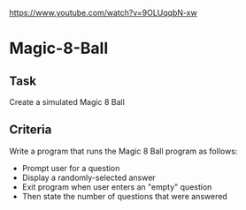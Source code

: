 https://www.youtube.com/watch?v=9OLUqqbN-xw
# Magic-8-Ball
## Task
Create a simulated Magic 8 Ball
## Criteria
Write a program that runs the Magic 8 Ball program as follows:
<ul>
  <li>Prompt user for a question</li>
  <li>Display a randomly-selected answer</li>
  <li>Exit program when user enters an "empty" question</li>
  <li>Then state the number of questions that were answered</li>
</ul>
